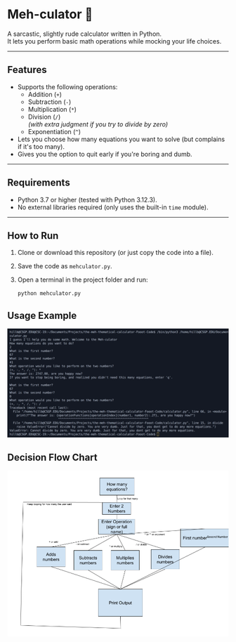 # Meh-culator 🧮

A sarcastic, slightly rude calculator written in Python.  
It lets you perform basic math operations while mocking your life choices.  

---

## Features

- Supports the following operations:
  - Addition (`+`)
  - Subtraction (`-`)
  - Multiplication (`*`)
  - Division (`/`)  
    _(with extra judgment if you try to divide by zero)_
  - Exponentiation (`^`)
- Lets you choose how many equations you want to solve (but complains if it's too many).
- Gives you the option to quit early if you're boring and dumb.

---

## Requirements

- Python 3.7 or higher (tested with Python 3.12.3).
- No external libraries required (only uses the built-in `time` module).

---

## How to Run

1. Clone or download this repository (or just copy the code into a file).
2. Save the code as `mehculator.py`.
3. Open a terminal in the project folder and run:

   ```bash
   python mehculator.py
   ```

## Usage Example
![](/images/exampleRunthrough.png)

## Decision Flow Chart
![](/images/flowChart.png)